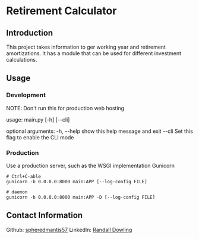 # Retirement Calculator

## Introduction
This project takes information to ger working year and retirement amortizations.
It has a module that can be used for different investment calculations.

## Usage

### Development

NOTE: Don't run this for production web hosting

usage: main.py [-h] [--cli]

optional arguments:
  -h, --help  show this help message and exit
  --cli       Set this flag to enable the CLI mode

### Production

Use a production server, such as the WSGI implementation Gunicorn

```
# Ctrl+C-able
gunicorn -b 0.0.0.0:8000 main:APP [--log-config FILE]

# daemon
gunicorn -b 0.0.0.0:8000 main:APP -D [--log-config FILE]
```

## Contact Information
Github: [spheredmantis57](https://github.com/spheredmantis57)
LinkedIn: [Randall Dowling](https://www.linkedin.com/in/randall-dowling/)
